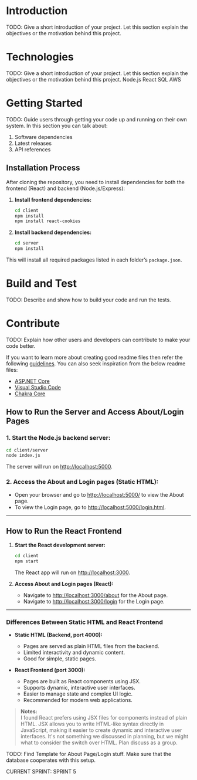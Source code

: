 # Introduction 
TODO: Give a short introduction of your project. Let this section explain the objectives or the motivation behind this project. 

# Technologies 
TODO: Give a short introduction of your project. Let this section explain the objectives or the motivation behind this project. 
Node.js
React
SQL
AWS

# Getting Started
TODO: Guide users through getting your code up and running on their own system. In this section you can talk about:
1.	Software dependencies
2.	Latest releases
3.	API references

## Installation Process

After cloning the repository, you need to install dependencies for both the frontend (React) and backend (Node.js/Express):

1. **Install frontend dependencies:**
   ```sh
   cd client
   npm install
   npm install react-cookies
   ```

2. **Install backend dependencies:**
   ```sh
   cd server
   npm install
   ```

This will install all required packages listed in each folder’s `package.json`.

# Build and Test
TODO: Describe and show how to build your code and run the tests. 

# Contribute
TODO: Explain how other users and developers can contribute to make your code better. 

If you want to learn more about creating good readme files then refer the following [guidelines](https://docs.microsoft.com/en-us/azure/devops/repos/git/create-a-readme?view=azure-devops). You can also seek inspiration from the below readme files:
- [ASP.NET Core](https://github.com/aspnet/Home)
- [Visual Studio Code](https://github.com/Microsoft/vscode)
- [Chakra Core](https://github.com/Microsoft/ChakraCore)

## How to Run the Server and Access About/Login Pages

### 1. Start the Node.js backend server:
```sh
cd client/server
node index.js
```
The server will run on [http://localhost:5000](http://localhost:5000).

### 2. Access the About and Login pages (Static HTML):
- Open your browser and go to [http://localhost:5000/](http://localhost:5000/) to view the About page.
- To view the Login page, go to [http://localhost:5000/login.html](http://localhost:5000/login.html).

---

## How to Run the React Frontend

1. **Start the React development server:**
   ```sh
   cd client
   npm start
   ```
   The React app will run on [http://localhost:3000](http://localhost:3000/).

2. **Access About and Login pages (React):**
   - Navigate to [http://localhost:3000/about](http://localhost:3000/about) for the About page.
   - Navigate to [http://localhost:3000/login](http://localhost:3000/login) for the Login page.

---

### Differences Between Static HTML and React Frontend

- **Static HTML (Backend, port 4000):**
  - Pages are served as plain HTML files from the backend.
  - Limited interactivity and dynamic content.
  - Good for simple, static pages.

- **React Frontend (port 3000):**
  - Pages are built as React components using JSX.
  - Supports dynamic, interactive user interfaces.
  - Easier to manage state and complex UI logic.
  - Recommended for modern web applications.

> **Notes:**  
> I found React prefers using JSX files for components instead of plain HTML. JSX allows you to write HTML-like syntax directly in JavaScript, making it easier to create dynamic and interactive user interfaces. It's not something we discussed in planning, but we might what to consider the switch over HTML. Plan discuss as a group. 

TODO: Find Template for About Page/Login stuff. 
Make sure that the database cooperates with this setup.  

CURRENT SPRINT: SPRINT 5


